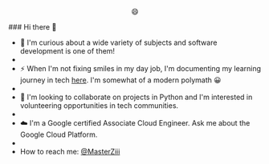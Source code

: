 <p align="center"> 😄 </p>
 ### Hi there 👋

<!--
**Z11mm/z11mm** is a ✨ _special_ ✨ repository because its `README.md` (this file) appears on your GitHub profile.

Here are some ideas to get you started:

- 🔭 I’m currently working on ...
- 🌱 I’m currently learning ...
- 👯 I’m looking to collaborate on ...
- 🤔 I’m looking for help with ...
- 💬 Ask me about ...
- 📫 How to reach me: ...
- 😄 Pronouns: ...
- ⚡ Fun fact: ...
-->

- :telescope: I'm curious about a wide variety of subjects and software development is one of them!
-
- :zap: When I'm not fixing smiles in my day job, I'm documenting my learning journey in tech [here](https://ziimm.medium.com/). I'm somewhat of a modern polymath :grinning:
- 
- :dancers: I'm looking to collaborate on projects in Python and I'm interested in volunteering opportunities in tech communities.
- 
- :cloud: I'm a Google certified Associate Cloud Engineer. Ask me about the Google Cloud Platform.
- 
- How to reach me: [@MasterZiii](https://twitter.com/MasterZiii)
